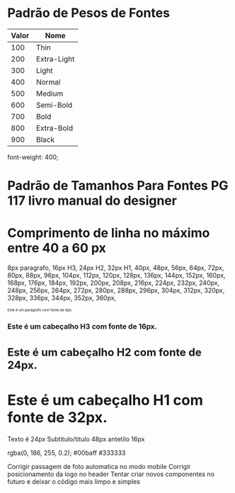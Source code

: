 # Padrão de Pesos de Fontes

| Valor | Nome           |
|-------|----------------|
| 100   | Thin           |
| 200   | Extra-Light    |
| 300   | Light          |
| 400   | Normal         |
| 500   | Medium         |
| 600   | Semi-Bold      |
| 700   | Bold           |
| 800   | Extra-Bold     |
| 900   | Black          |

font-weight: 400;


# Padrão de Tamanhos Para Fontes PG 117 livro manual do designer
# Comprimento de linha no máximo entre 40 a 60 px

8px paragrafo, 16px H3, 24px H2, 32px H1, 40px, 48px, 56px, 64px, 72px, 80px, 88px, 96px, 104px, 112px, 120px, 128px, 136px, 144px, 152px, 160px, 168px, 176px, 184px, 192px, 200px, 208px, 216px, 224px, 232px, 240px, 248px, 256px, 264px, 272px, 280px, 288px, 296px, 304px, 312px, 320px, 328px, 336px, 344px, 352px, 360px,

<p style="font-size: 8px;">Este é um parágrafo com fonte de 8px.</p>
<h3 style="font-size: 16px;">Este é um cabeçalho H3 com fonte de 16px.</h3>
<h2 style="font-size: 24px;">Este é um cabeçalho H2 com fonte de 24px.</h2>
<h1 style="font-size: 32px;">Este é um cabeçalho H1 com fonte de 32px.</h1>

Texto é 24px
Subtitulo/titulo 48px
antetilo 16px

 rgba(0, 186, 255, 0.2);
#00baff
#333333



Corrigir passagem de foto automatica no modo mobile
Corrigir posicionamento da logo no header
Tentar criar novos componentes no futuro e deixar o código mais limpo e simples

